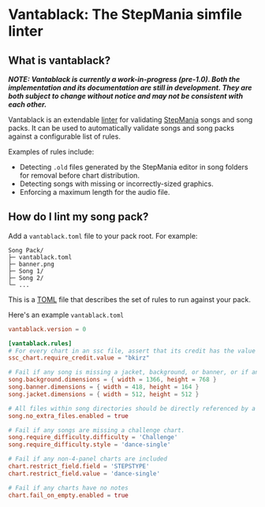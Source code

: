 # Vantablack: The StepMania simfile linter

## What is vantablack?

***NOTE: Vantablack is currently a work-in-progress (pre-1.0). Both the implementation
and its documentation are still in development. They are both subject to change without
notice and may not be consistent with each other.***

Vantablack is an extendable [linter](https://en.wikipedia.org/wiki/Lint_(software)) for
validating [StepMania](https://www.stepmania.com) songs and song packs. It can be used to
automatically validate songs and song packs against a configurable list of rules.

Examples of rules include:
- Detecting `.old` files generated by the StepMania editor in song folders for removal before chart distribution.
- Detecting songs with missing or incorrectly-sized graphics.
- Enforcing a maximum length for the audio file.

## How do I lint my song pack?

Add a `vantablack.toml` file to your pack root.
For example:
```
Song Pack/
├─ vantablack.toml
├─ banner.png
├─ Song 1/
├─ Song 2/
└─ ...
```

This is a [TOML](http://toml.io) file that describes the set of rules to run against your pack.

Here's an example `vantablack.toml` 

```toml
vantablack.version = 0

[vantablack.rules]
# For every chart in an ssc file, assert that its credit has the value "bkirz".
ssc_chart.require_credit.value = "bkirz"

# Fail if any song is missing a jacket, background, or banner, or if any of those graphics have the wrong dimensions.
song.background.dimensions = { width = 1366, height = 768 }
song.banner.dimensions = { width = 418, height = 164 }
song.jacket.dimensions = { width = 512, height = 512 }

# All files within song directories should be directly referenced by a .ssc file.
song.no_extra_files.enabled = true

# Fail if any songs are missing a challenge chart.
song.require_difficulty.difficulty = 'Challenge'
song.require_difficulty.style = 'dance-single'

# Fail if any non-4-panel charts are included
chart.restrict_field.field = 'STEPSTYPE'
chart.restrict_field.value = 'dance-single'

# Fail if any charts have no notes
chart.fail_on_empty.enabled = true
```


